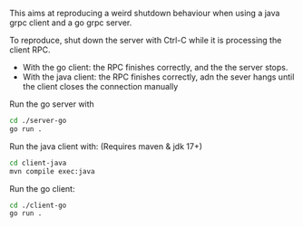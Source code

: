 This aims at reproducing a weird shutdown behaviour when using a java grpc client and a go grpc server. 

To reproduce, shut down the server with Ctrl-C while it is processing the client RPC. 
- With the go client: the RPC finishes correctly, and the the server stops. 
- With the java client: the RPC finishes correctly, adn the sever hangs until the client closes the connection manually 

Run the go server with 
```sh
cd ./server-go
go run . 
```

Run the java client with: (Requires maven & jdk 17+)
```sh
cd client-java
mvn compile exec:java
```

Run the go client:
```sh
cd ./client-go
go run . 
```
